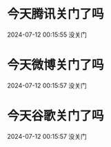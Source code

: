 # 今天腾讯关门了吗

2024-07-12 00:15:55 没关门

# 今天微博关门了吗

2024-07-12 00:15:57 没关门

# 今天谷歌关门了吗

2024-07-12 00:15:57 没关门

